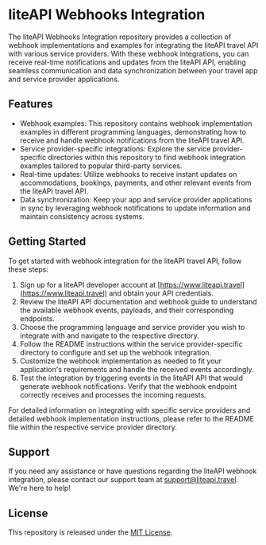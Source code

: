 # liteAPI Webhooks Integration

The liteAPI Webhooks Integration repository provides a collection of webhook implementations and examples for integrating the liteAPI travel API with various service providers. With these webhook integrations, you can receive real-time notifications and updates from the liteAPI API, enabling seamless communication and data synchronization between your travel app and service provider applications.

## Features

- Webhook examples: This repository contains webhook implementation examples in different programming languages, demonstrating how to receive and handle webhook notifications from the liteAPI travel API.
- Service provider-specific integrations: Explore the service provider-specific directories within this repository to find webhook integration examples tailored to popular third-party services.
- Real-time updates: Utilize webhooks to receive instant updates on accommodations, bookings, payments, and other relevant events from the liteAPI travel API.
- Data synchronization: Keep your app and service provider applications in sync by leveraging webhook notifications to update information and maintain consistency across systems.

## Getting Started

To get started with webhook integration for the liteAPI travel API, follow these steps:

1. Sign up for a liteAPI developer account at [https://www.liteapi.travel](https://www.liteapi.travel) and obtain your API credentials.
2. Review the liteAPI API documentation and webhook guide to understand the available webhook events, payloads, and their corresponding endpoints.
3. Choose the programming language and service provider you wish to integrate with and navigate to the respective directory.
4. Follow the README instructions within the service provider-specific directory to configure and set up the webhook integration.
5. Customize the webhook implementation as needed to fit your application's requirements and handle the received events accordingly.
6. Test the integration by triggering events in the liteAPI API that would generate webhook notifications. Verify that the webhook endpoint correctly receives and processes the incoming requests.

For detailed information on integrating with specific service providers and detailed webhook implementation instructions, please refer to the README file within the respective service provider directory.

## Support

If you need any assistance or have questions regarding the liteAPI webhook integration, please contact our support team at support@liteapi.travel. We're here to help!

## License

This repository is released under the [MIT License](LICENSE).

